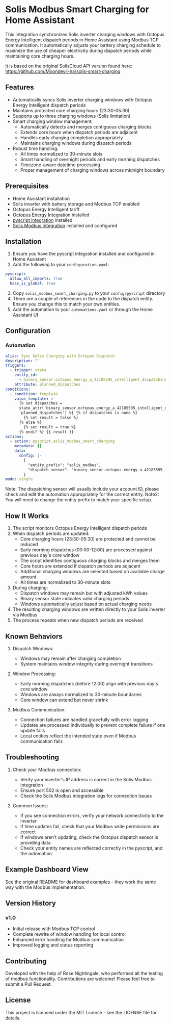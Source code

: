 # Solis Modbus Smart Charging for Home Assistant

This integration synchronizes Solis inverter charging windows with Octopus Energy Intelligent dispatch periods in Home Assistant using Modbus TCP communication. It automatically adjusts your battery charging schedule to maximize the use of cheaper electricity during dispatch periods while maintaining core charging hours.

It is based on the original SolisCloud API version found here: https://github.com/Moondevil-ha/solis-smart-charging

## Features

- Automatically syncs Solis inverter charging windows with Octopus Energy Intelligent dispatch periods
- Maintains protected core charging hours (23:30-05:30)
- Supports up to three charging windows (Solis limitation)
- Smart charging window management:
  - Automatically detects and merges contiguous charging blocks
  - Extends core hours when dispatch periods are adjacent
  - Handles early charging completion appropriately
  - Maintains charging windows during dispatch periods
- Robust time handling:
  - All times normalized to 30-minute slots
  - Smart handling of overnight periods and early morning dispatches
  - Timezone-aware datetime processing
  - Proper management of charging windows across midnight boundary

## Prerequisites

- Home Assistant installation
- Solis inverter with battery storage and Modbus TCP enabled
- Octopus Energy Intelligent tariff
- [Octopus Energy Integration](https://github.com/BottlecapDave/HomeAssistant-OctopusEnergy) installed
- [pyscript integration](https://github.com/custom-components/pyscript) installed
- [Solis Modbus Integration](https://github.com/Pho3niX90/solis_modbus) installed and configured

## Installation

1. Ensure you have the pyscript integration installed and configured in Home Assistant
2. Add the following to your `configuration.yaml`:

```yaml
pyscript:
  allow_all_imports: true
  hass_is_global: true
```

3. Copy `solis_modbus_smart_charging.py` to your `config/pyscript` directory
4. There are a couple of references in the code to the dispatch entity. Ensure you change this to match your own entities.
5. Add the automation to your `automations.yaml` or through the Home Assistant UI

## Configuration

### Automation

```yaml
alias: Sync Solis Charging with Octopus Dispatch
description: ""
triggers:
  - trigger: state
    entity_id:
      - binary_sensor.octopus_energy_a_42185595_intelligent_dispatching
    attribute: planned_dispatches
conditions:
  - condition: template
    value_template: >
      {% set dispatches =
      state_attr('binary_sensor.octopus_energy_a_42185595_intelligent_dispatching',
      'planned_dispatches') %} {% if dispatches is none %}
        {% set result = false %}
      {% else %}
        {% set result = true %}
      {% endif %} {{ result }}
actions:
  - action: pyscript.solis_modbus_smart_charging
    metadata: {}
    data:
      config: |-
        {
          "entity_prefix": "solis_modbus",
          "dispatch_sensor": "binary_sensor.octopus_energy_a_42185595_intelligent_dispatching"
        }
mode: single
```
Note: The dispatching sensor will usually include your account ID, please check and edit the automation appropriately for the correct entity.
Note2: You will need to change the entity prefix to match your specific setup.

## How It Works

1. The script monitors Octopus Energy Intelligent dispatch periods
2. When dispatch periods are updated:
   - Core charging hours (23:30-05:30) are protected and cannot be reduced
   - Early morning dispatches (00:00-12:00) are processed against previous day's core window
   - The script identifies contiguous charging blocks and merges them
   - Core hours are extended if dispatch periods are adjacent
   - Additional charging windows are selected based on available charge amount
   - All times are normalized to 30-minute slots
3. During charging:
   - Dispatch windows may remain but with adjusted kWh values
   - Binary sensor state indicates valid charging periods
   - Windows automatically adjust based on actual charging needs
4. The resulting charging windows are written directly to your Solis inverter via Modbus
5. The process repeats when new dispatch periods are received

## Known Behaviors

1. Dispatch Windows:
   - Windows may remain after charging completion
   - System maintains window integrity during overnight transitions

2. Window Processing:
   - Early morning dispatches (before 12:00) align with previous day's core window
   - Windows are always normalized to 30-minute boundaries
   - Core window can extend but never shrink

3. Modbus Communication:
   - Connection failures are handled gracefully with error logging
   - Updates are processed individually to prevent complete failure if one update fails
   - Local entities reflect the intended state even if Modbus communication fails

## Troubleshooting

1. Check your Modbus connection:
   - Verify your inverter's IP address is correct in the Solis Modbus integration
   - Ensure port 502 is open and accessible
   - Check the Solis Modbus integration logs for connection issues

2. Common Issues:
   - If you see connection errors, verify your network connectivity to the inverter
   - If time updates fail, check that your Modbus write permissions are correct
   - If windows aren't updating, check the Octopus dispatch sensor is providing data
   - Check your entity names are reflected correctly in the pyscript, and the automation

## Example Dashboard View

See the original README for dashboard examples - they work the same way with the Modbus implementation.

## Version History

### v1.0
- Initial release with Modbus TCP control
- Complete rewrite of window handling for local control
- Enhanced error handling for Modbus communication
- Improved logging and status reporting

## Contributing

Developed with the help of Rose Nightingale, who performed all the testing of modbus functionality.
Contributions are welcome! Please feel free to submit a Pull Request.

## License

This project is licensed under the MIT License - see the LICENSE file for details.

